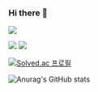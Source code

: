 ### Hi there 👋

<!--
**hellfer/hellfer** is a ✨ _special_ ✨ repository because its `README.md` (this file) appears on your GitHub profile.

Here are some ideas to get you started:

- 🔭 I’m currently working on 
- 🌱 I’m currently learning 
- 👯 I’m looking to collaborate on ...
- 🤔 I’m looking for help with ...
- 💬 Ask me about ...
- 📫 How to reach me: ...
- 😄 Pronouns: ...
- ⚡ Fun fact: ...
-->

<img src="https://capsule-render.vercel.app/api?type=waving&&color=gradient&height=400&section=header&text=Hello%20i'm%20hellfer&fontSize=50" />

 <img src="https://img.shields.io/badge/Python-3776AB?style=squre&logo=python&logoColor=white"/>  <img src="https://img.shields.io/badge/C-A8B9CC?style=squre&logo=c&logoColor=white"/>

[![Solved.ac
프로필](http://mazassumnida.wtf/api/generate_badge?boj=bdwife)](https://solved.ac/bdwife)

![Anurag's GitHub stats](https://github-readme-stats.vercel.app/api?username=hellfer&show_icons=true&theme=radical)
